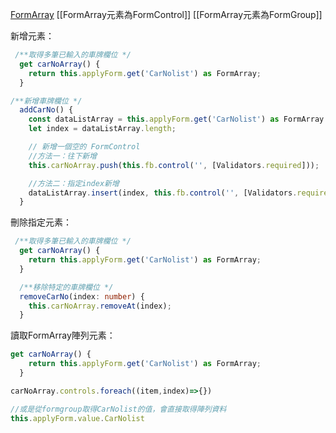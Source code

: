 [FormArray](https://angular.tw/api/forms/FormArray)
[[FormArray元素為FormControl]]
[[FormArray元素為FormGroup]]

新增元素：
```typescript
 /**取得多筆已輸入的車牌欄位 */
  get carNoArray() {
    return this.applyForm.get('CarNolist') as FormArray;
  }

/**新增車牌欄位 */
  addCarNo() {
    const dataListArray = this.applyForm.get('CarNolist') as FormArray
    let index = dataListArray.length;

    // 新增一個空的 FormControl
    //方法一：往下新增
    this.carNoArray.push(this.fb.control('', [Validators.required])); 

    //方法二：指定index新增
    dataListArray.insert(index, this.fb.control('', [Validators.required]));
  }
```

刪除指定元素：
```typescript
 /**取得多筆已輸入的車牌欄位 */
  get carNoArray() {
    return this.applyForm.get('CarNolist') as FormArray;
  }

  /**移除特定的車牌欄位 */
  removeCarNo(index: number) {
    this.carNoArray.removeAt(index);
  }
```

讀取FormArray陣列元素：
```typescript
get carNoArray() {
    return this.applyForm.get('CarNolist') as FormArray;
  }

carNoArray.controls.foreach((item,index)=>{})

//或是從formgroup取得CarNolist的值，會直接取得陣列資料
this.applyForm.value.CarNolist
```
